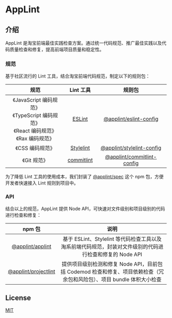 # AppLint

## 介绍

AppLint 是淘宝前端最佳实践检查方案。通过统一代码规范、推广最佳实践以及代码质量检查和修复，提高前端项目质量和稳定性。

### 规范

基于社区流行的 Lint 工具，结合淘宝前端代码规范，制定以下的规则包：

|                             规范                             |                  Lint 工具                  |                            规则包                            |
| :----------------------------------------------------------: | :-----------------------------------------: | :----------------------------------------------------------: |
| 《JavaScript 编码规范》<br />《TypeScript 编码规范》<br />《React 编码规范》<br />《Rax 编码规范》<br /> |        [ESLint](http://eslint.org/)         | [@applint/eslint-config](https://www.npmjs.com/package/@applint/eslint-config) |
|                       《CSS 编码规范》                       |     [Stylelint](https://stylelint.io/)      | [@applint/stylelint-config](https://www.npmjs.com/package/@applint/stylelint-config) |
|                         《Git 规范》                         | [commitlint](https://commitlint.js.org/#/) | [@applint/commitlint-config](https://www.npmjs.com/package/@applint/commitlint-config) |

为了降低 Lint 工具的使用成本，我们封装了 [@applint/spec](https://www.npmjs.com/package/@applint/spec) 这个 npm 包，方便开发者快速接入 Lint 规则到项目中。

### API

结合以上的规范，AppLint 提供 Node API，可快速对文件级别和项目级别的代码进行检查和修复：

|                            npm 包                            |                             说明                             |
| :----------------------------------------------------------: | :----------------------------------------------------------: |
| [@applint/applint](https://www.npmjs.com/package/@applint/applint) | 基于 ESLint、Stylelint 等代码检查工具以及淘系前端代码规范，封装对文件级别的代码进行检查和修复的 Node API |
| [@applint/projectlint](https://www.npmjs.com/package/@applint/projectlint) | 提供项目级别检测和修复 Node API，目前包括 Codemod 检查和修复、项目依赖检查（冗余包和风险包）、项目 bundle 体积大小检查 |

## License

[MIT](LICENSE)
